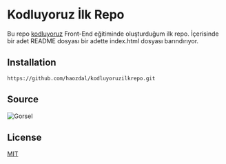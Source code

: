 # Kodluyoruz İlk Repo

Bu repo [kodluyoruz](https://www.kodluyoruz.org) Front-End eğitiminde oluşturduğum ilk repo. İçerisinde bir adet README dosyası bir adette index.html dosyası barındırıyor.

## Installation

```https://github.com/haozdal/kodluyoruzilkrepo.git
https://github.com/haozdal/kodluyoruzilkrepo.git
```

## Source

![Gorsel](https://www.osevio.com/blog/wp-content/uploads/2018/10/osevio-blog-doga-resimleri-one-cikarilmis-gorsel.jpg)

## License

[MIT](https://choosealicense.com/licenses/mit/)
